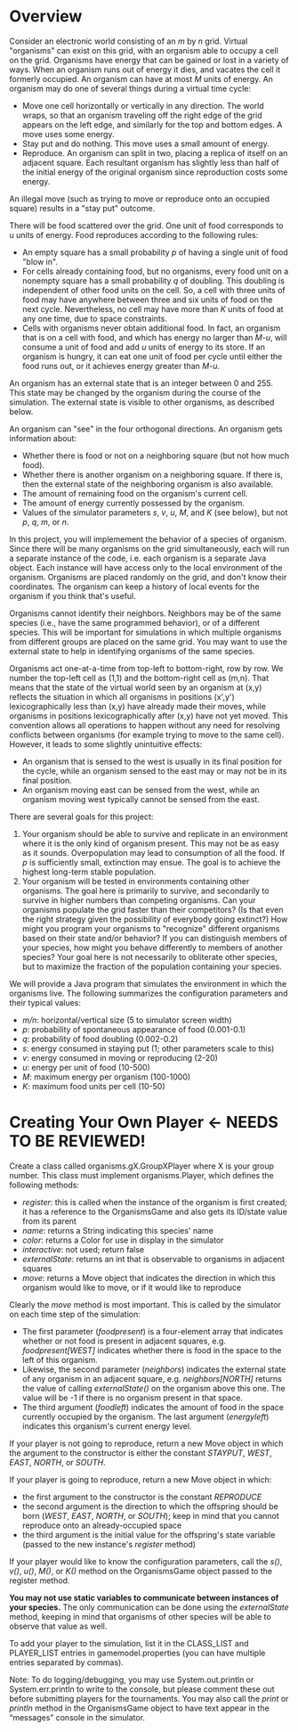 # Overview

Consider an electronic world consisting of an _m_ by _n_ grid. Virtual "organisms" can exist on this grid, with an organism able to occupy a cell on the grid. Organisms have energy that can be gained or lost
in a variety of ways. When an organism runs out of energy it dies, and vacates the cell it formerly occupied. An organism can have at most _M_ units of energy. An organism may do one of several
things during a virtual time cycle:
* Move one cell horizontally or vertically in any direction. The world wraps, so that an organism traveling off the right edge of the grid appears on the left edge, and similarly for the top and bottom edges. A move uses some energy.
* Stay put and do nothing. This move uses a small amount of energy.
* Reproduce. An organism can split in two, placing a replica of itself on an adjacent square. Each resultant organism has slightly less than half of the initial energy of the original organism since reproduction costs some energy.

An illegal move (such as trying to move or reproduce onto an occupied square) results in a "stay put" outcome.

There will be food scattered over the grid. One unit of food corresponds to u units of energy. Food reproduces according to the following rules:
* An empty square has a small probability _p_ of having a single unit of food "blow in".
* For cells already containing food, but no organisms, every food unit on a nonempty square has a small probability _q_ of doubling. This doubling is independent of other food units on the cell. So, a
cell with three units of food may have anywhere between three and six units of food on the next cycle. Nevertheless, no cell may have more than _K_ units of food at any one time, due to space
constraints.
* Cells with organisms never obtain additional food. In fact, an organism that is on a cell with food, and which has energy no larger than _M-u_, will consume a unit of food and add _u_ units of energy to its store. If an organism is hungry, it can eat one unit of food per cycle until either the food runs out, or it achieves energy greater than _M-u_.

An organism has an external state that is an integer between 0 and 255. This state may be changed by the organism during the course of the simulation. The external state is visible to other organisms, as described below.

An organism can "see" in the four orthogonal directions. An organism gets information about:
* Whether there is food or not on a neighboring square (but not how much food).
* Whether there is another organism on a neighboring square. If there is, then the external state of the neighboring organism is also available.
* The amount of remaining food on the organism's current cell.
* The amount of energy currently possessed by the organism.
* Values of the simulator parameters _s_, _v_, _u_, _M_, and _K_ (see below), but not _p_, _q_, _m_, or _n_.

In this project, you will implemement the behavior of a species of organism. Since there will be many organisms on the grid simultaneously, each will run a separate instance of the code, i.e. each organism is a separate Java object. Each instance will have access only to the local environment of the organism. Organisms are placed randomly on the grid, and don't know their coordinates. The organism can keep a history of local events for the organism if you think that's useful.

Organisms cannot identify their neighbors. Neighbors may be of the same species (i.e., have the same programmed behavior), or of a different species. This will be important for simulations in which multiple organisms from different groups are placed on the same grid. You may want to use the external state to help in identifying organisms of the same species.

Organisms act one-at-a-time from top-left to bottom-right, row by row. We number the top-left cell as (1,1) and the bottom-right cell as (m,n). That means that the state of the virtual world seen by an organism at (x,y) reflects the situation in which all organisms in positions (x',y') lexicographically less than (x,y) have already made their moves, while organisms in positions lexicographically after (x,y) have not yet moved. This convention allows all operations to happen without any need for resolving conflicts between organisms (for example trying to move to the same cell). However, it leads to some
slightly unintuitive effects:
* An organism that is sensed to the west is usually in its final position for the cycle, while an organism sensed to the east may or may not be in its final position.
* An organism moving east can be sensed from the west, while an organism moving west typically cannot be sensed from the east.

There are several goals for this project:
1. Your organism should be able to survive and replicate in an environment where it is the only kind of organism present. This may not be as easy as it sounds. Overpopulation may lead to consumption of all the food. If _p_ is sufficiently small, extinction may ensue. The goal is to achieve the highest long-term stable population.
2. Your organism will be tested in environments containing other organisms. The goal here is primarily to survive, and secondarily to survive in higher numbers than competing organisms. Can your organisms populate the grid faster than their competitors? (Is that even the right strategy given the possibility of everybody going extinct?) How might you program your organisms to "recognize" different organisms based on their state and/or behavior? If you can distinguish members of your species, how might you behave differently to members of another species? Your goal here is not necessarily to obliterate other species, but to maximize the fraction of the population containing your species.

We will provide a Java program that simulates the environment in which the organisms live. The following summarizes the configuration parameters and their typical values:
* _m/n_: horizontal/vertical size (5 to simulator screen width)
* _p_: probability of spontaneous appearance of food (0.001-0.1)
* _q_: probability of food doubling (0.002-0.2)
* _s_: energy consumed in staying put (1; other parameters scale to this)
* _v_: energy consumed in moving or reproducing (2-20)
* _u_: energy per unit of food (10-500)
* _M_: maximum energy per organism (100-1000)
* _K_: maximum food units per cell (10-50)

# Creating Your Own Player <- NEEDS TO BE REVIEWED!
Create a class called organisms.gX.GroupXPlayer where X is your group number. This class must implement organisms.Player, which defines the following methods:
* _register_: this is called when the instance of the organism is first created; it has a reference to the OrganismsGame and also gets its ID/state value from its parent
* _name_: returns a String indicating this species' name
* _color_: returns a Color for use in display in the simulator
* _interactive_: not used; return false
* _externalState_: returns an int that is observable to organisms in adjacent squares
* _move_: returns a Move object that indicates the direction in which this organism would like to move, or if it would like to reproduce

Clearly the _move_ method is most important. This is called by the simulator on each time step of the simulation:
* The first parameter (_foodpresent_) is a four-element array that indicates whether or not food is present in adjacent squares, e.g. _foodpresent[WEST]_ indicates whether there is food in the space to the left of this organism.
* Likewise, the second parameter (_neighbors_) indicates the external state of any organism in an adjacent square, e.g. _neighbors[NORTH]_ returns the value of calling _externalState()_ on the organism above this one. The value will be -1 if there is no organism present in that space.
* The third argument (_foodleft_) indicates the amount of food in the space currently occupied by the organism. The last argument (_energyleft_) indicates this organism's current energy level.

If your player is not going to reproduce, return a new Move object in which the argument to the constructor is either the constant _STAYPUT_, _WEST_, _EAST_, _NORTH_, or _SOUTH_.

If your player is going to reproduce, return a new Move object in which:
* the first argument to the constructor is the constant _REPRODUCE_
* the second argument is the direction to which the offspring should be born (_WEST_, _EAST_, _NORTH_, or _SOUTH_); keep in mind that you cannot reproduce onto an already-occupied space
* the third argument is the initial value for the offspring's state variable (passed to the new instance's _register_ method)

If your player would like to know the configuration parameters, call the _s()_, _v()_, _u()_, _M()_, or _K()_ method on the OrganismsGame object passed to the register method.

**You may not use static variables to communicate between instances of your species.** The only communication can be done using the _externalState_ method, keeping in mind that organisms of other species will be able to observe that value as well.

To add your player to the simulation, list it in the CLASS_LIST and PLAYER_LIST entries in gamemodel.properties (you can have multiple entries separated by commas).

Note: To do logging/debugging, you may use System.out.println or System.err.println to write to the console, but please comment these out before submitting players for the tournaments. You may also call the _print_ or _println_ method in the OrganismsGame object to have text appear in the “messages” console in the simulator.
